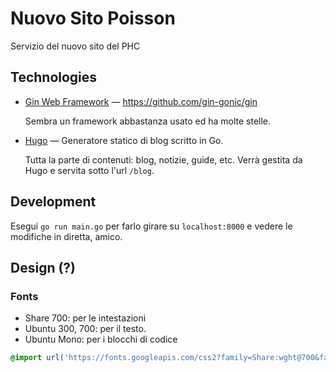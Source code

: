 # Nuovo Sito Poisson

Servizio del nuovo sito del PHC

## Technologies

- [Gin Web Framework](https://gin-gonic.com/) &mdash; https://github.com/gin-gonic/gin

    Sembra un framework abbastanza usato ed ha molte stelle.

- [Hugo](https://gohugo.io) &mdash; Generatore statico di blog scritto in Go.

    Tutta la parte di contenuti: blog, notizie, guide, etc. Verrà gestita da Hugo e servita sotto l'url `/blog`.

## Development

Esegui `go run main.go` per farlo girare su `localhost:8000` e vedere le modifiche in diretta, amico.

## Design (?)

### Fonts

- Share 700: per le intestazioni
- Ubuntu 300, 700: per il testo.
- Ubuntu Mono: per i blocchi di codice 

```css
@import url('https://fonts.googleapis.com/css2?family=Share:wght@700&family=Ubuntu+Mono&family=Ubuntu:wght@300;700&display=swap');
```
